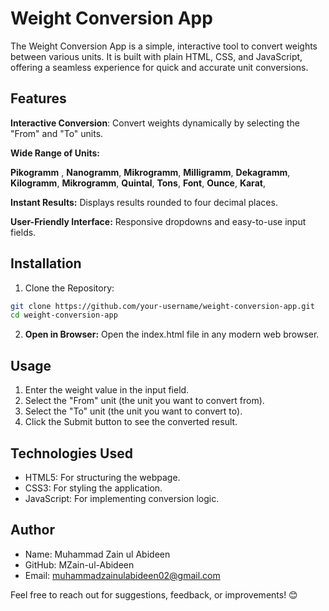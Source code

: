 # Weight Conversion App

The Weight Conversion App is a simple, interactive tool to convert weights between various units. It is built with plain HTML, CSS, and JavaScript, offering a seamless experience for quick and accurate unit conversions.

## Features

**Interactive Conversion**: Convert weights dynamically by selecting the "From" and "To" units.

**Wide Range of Units:**

**Pikogramm** , **Nanogramm**, **Mikrogramm**, **Milligramm**, **Dekagramm**, **Kilogramm**, **Mikrogramm**, **Quintal**, **Tons**, **Font**, **Ounce**, **Karat**, 

**Instant Results:** Displays results rounded to four decimal places.

**User-Friendly Interface:** Responsive dropdowns and easy-to-use input fields.

## Installation

1. Clone the Repository:

```bash
git clone https://github.com/your-username/weight-conversion-app.git
cd weight-conversion-app
```

2. **Open in Browser:** Open the index.html file in any modern web browser.

## Usage

1. Enter the weight value in the input field.
2. Select the "From" unit (the unit you want to convert from).
3. Select the "To" unit (the unit you want to convert to).
4. Click the Submit button to see the converted result.

## Technologies Used

- HTML5: For structuring the webpage.
- CSS3: For styling the application.
- JavaScript: For implementing conversion logic.

## Author

- Name: Muhammad Zain ul Abideen
- GitHub: MZain-ul-Abideen
- Email: muhammadzainulabideen02@gmail.com

Feel free to reach out for suggestions, feedback, or improvements! 😊
